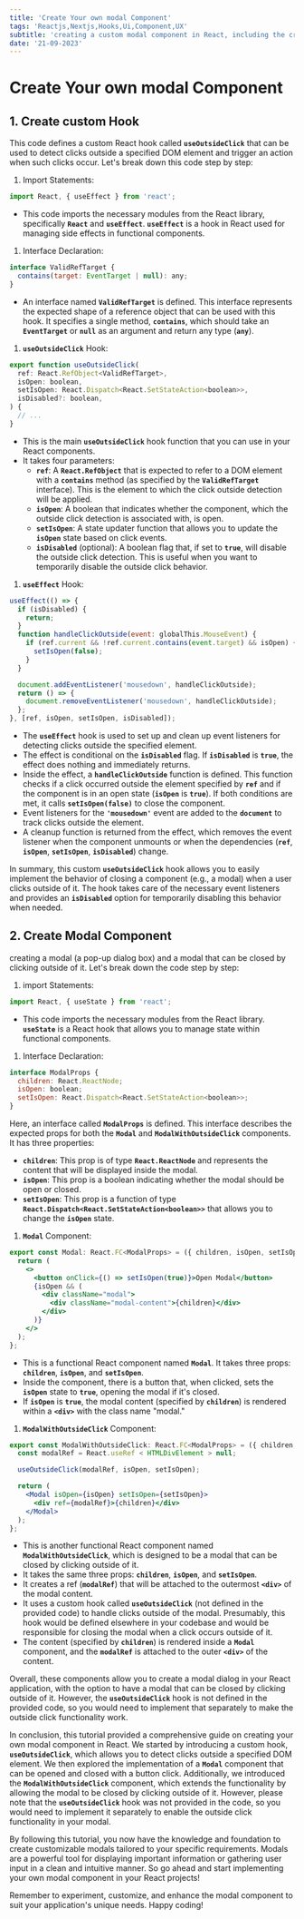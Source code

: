 ```yaml
---
title: 'Create Your own modal Component'
tags: 'Reactjs,Nextjs,Hooks,Ui,Component,UX'
subtitle: 'creating a custom modal component in React, including the creation of a custom hook for detecting clicks outside the modal'
date: '21-09-2023'
---
```


# Create Your own modal Component

## 1. Create custom Hook

This code defines a custom React hook called **`useOutsideClick`** that can be used to detect clicks outside a specified DOM element and trigger an action when such clicks occur. Let's break down this code step by step:

1. Import Statements:

```jsx
import React, { useEffect } from 'react';
```

- This code imports the necessary modules from the React library, specifically **`React`** and **`useEffect`**. **`useEffect`** is a hook in React used for managing side effects in functional components.

1. Interface Declaration:

```jsx
interface ValidRefTarget {
  contains(target: EventTarget | null): any;
}
```

- An interface named **`ValidRefTarget`** is defined. This interface represents the expected shape of a reference object that can be used with this hook. It specifies a single method, **`contains`**, which should take an **`EventTarget`** or **`null`** as an argument and return any type (**`any`**).

1. **`useOutsideClick`** Hook:

```jsx
export function useOutsideClick(
  ref: React.RefObject<ValidRefTarget>,
  isOpen: boolean,
  setIsOpen: React.Dispatch<React.SetStateAction<boolean>>,
  isDisabled?: boolean,
) {
  // ...
}
```

- This is the main **`useOutsideClick`** hook function that you can use in your React components.
- It takes four parameters:
  - **`ref`**: A **`React.RefObject`** that is expected to refer to a DOM element with a **`contains`** method (as specified by the **`ValidRefTarget`** interface). This is the element to which the click outside detection will be applied.
  - **`isOpen`**: A boolean that indicates whether the component, which the outside click detection is associated with, is open.
  - **`setIsOpen`**: A state updater function that allows you to update the **`isOpen`** state based on click events.
  - **`isDisabled`** (optional): A boolean flag that, if set to **`true`**, will disable the outside click detection. This is useful when you want to temporarily disable the outside click behavior.

1. **`useEffect`** Hook:

```jsx
useEffect(() => {
  if (isDisabled) {
    return;
  }
  function handleClickOutside(event: globalThis.MouseEvent) {
    if (ref.current && !ref.current.contains(event.target) && isOpen) {
      setIsOpen(false);
    }
  }

  document.addEventListener('mousedown', handleClickOutside);
  return () => {
    document.removeEventListener('mousedown', handleClickOutside);
  };
}, [ref, isOpen, setIsOpen, isDisabled]);
```

- The **`useEffect`** hook is used to set up and clean up event listeners for detecting clicks outside the specified element.
- The effect is conditional on the **`isDisabled`** flag. If **`isDisabled`** is **`true`**, the effect does nothing and immediately returns.
- Inside the effect, a **`handleClickOutside`** function is defined. This function checks if a click occurred outside the element specified by **`ref`** and if the component is in an open state (**`isOpen`** is **`true`**). If both conditions are met, it calls **`setIsOpen(false)`** to close the component.
- Event listeners for the **`'mousedown'`** event are added to the **`document`** to track clicks outside the element.
- A cleanup function is returned from the effect, which removes the event listener when the component unmounts or when the dependencies (**`ref`**, **`isOpen`**, **`setIsOpen`**, **`isDisabled`**) change.

In summary, this custom **`useOutsideClick`** hook allows you to easily implement the behavior of closing a component (e.g., a modal) when a user clicks outside of it. The hook takes care of the necessary event listeners and provides an **`isDisabled`** option for temporarily disabling this behavior when needed.

## 2. Create Modal Component

creating a modal (a pop-up dialog box) and a modal that can be closed by clicking outside of it. Let's break down the code step by step:

1. import Statements:

```jsx
import React, { useState } from 'react';
```

- This code imports the necessary modules from the React library. **`useState`** is a React hook that allows you to manage state within functional components.

1. Interface Declaration:

```jsx
interface ModalProps {
  children: React.ReactNode;
  isOpen: boolean;
  setIsOpen: React.Dispatch<React.SetStateAction<boolean>>;
}
```

Here, an interface called **`ModalProps`** is defined. This interface describes the expected props for both the **`Modal`** and **`ModalWithOutsideClick`** components. It has three properties:

- **`children`**: This prop is of type **`React.ReactNode`** and represents the content that will be displayed inside the modal.
- **`isOpen`**: This prop is a boolean indicating whether the modal should be open or closed.
- **`setIsOpen`**: This prop is a function of type **`React.Dispatch<React.SetStateAction<boolean>>`** that allows you to change the **`isOpen`** state.

1. **`Modal`** Component:

```jsx
export const Modal: React.FC<ModalProps> = ({ children, isOpen, setIsOpen }) => {
  return (
    <>
      <button onClick={() => setIsOpen(true)}>Open Modal</button>
      {isOpen && (
        <div className="modal">
          <div className="modal-content">{children}</div>
        </div>
      )}
    </>
  );
};
```

- This is a functional React component named **`Modal`**. It takes three props: **`children`**, **`isOpen`**, and **`setIsOpen`**.
- Inside the component, there is a button that, when clicked, sets the **`isOpen`** state to **`true`**, opening the modal if it's closed.
- If **`isOpen`** is **`true`**, the modal content (specified by **`children`**) is rendered within a **`<div>`** with the class name "modal."

1. **`ModalWithOutsideClick`** Component:

```jsx
export const ModalWithOutsideClick: React.FC<ModalProps> = ({ children, isOpen, setIsOpen }) => {
  const modalRef = React.useRef < HTMLDivElement > null;

  useOutsideClick(modalRef, isOpen, setIsOpen);

  return (
    <Modal isOpen={isOpen} setIsOpen={setIsOpen}>
      <div ref={modalRef}>{children}</div>
    </Modal>
  );
};
```

- This is another functional React component named **`ModalWithOutsideClick`**, which is designed to be a modal that can be closed by clicking outside of it.
- It takes the same three props: **`children`**, **`isOpen`**, and **`setIsOpen`**.
- It creates a ref (**`modalRef`**) that will be attached to the outermost **`<div>`** of the modal content.
- It uses a custom hook called **`useOutsideClick`** (not defined in the provided code) to handle clicks outside of the modal. Presumably, this hook would be defined elsewhere in your codebase and would be responsible for closing the modal when a click occurs outside of it.
- The content (specified by **`children`**) is rendered inside a **`Modal`** component, and the **`modalRef`** is attached to the outer **`<div>`** of the content.

Overall, these components allow you to create a modal dialog in your React application, with the option to have a modal that can be closed by clicking outside of it. However, the **`useOutsideClick`** hook is not defined in the provided code, so you would need to implement that separately to make the outside click functionality work.

In conclusion, this tutorial provided a comprehensive guide on creating your own modal component in React. We started by introducing a custom hook, **`useOutsideClick`**, which allows you to detect clicks outside a specified DOM element. We then explored the implementation of a **`Modal`** component that can be opened and closed with a button click. Additionally, we introduced the **`ModalWithOutsideClick`** component, which extends the functionality by allowing the modal to be closed by clicking outside of it. However, please note that the **`useOutsideClick`** hook was not provided in the code, so you would need to implement it separately to enable the outside click functionality in your modal.

By following this tutorial, you now have the knowledge and foundation to create customizable modals tailored to your specific requirements. Modals are a powerful tool for displaying important information or gathering user input in a clean and intuitive manner. So go ahead and start implementing your own modal component in your React projects!

Remember to experiment, customize, and enhance the modal component to suit your application's unique needs. Happy coding!
